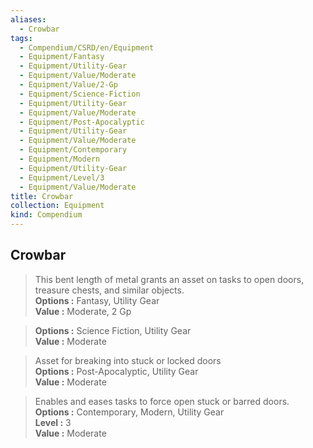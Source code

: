 ```yaml
---
aliases:
  - Crowbar
tags:
  - Compendium/CSRD/en/Equipment
  - Equipment/Fantasy
  - Equipment/Utility-Gear
  - Equipment/Value/Moderate
  - Equipment/Value/2-Gp
  - Equipment/Science-Fiction
  - Equipment/Utility-Gear
  - Equipment/Value/Moderate
  - Equipment/Post-Apocalyptic
  - Equipment/Utility-Gear
  - Equipment/Value/Moderate
  - Equipment/Contemporary
  - Equipment/Modern
  - Equipment/Utility-Gear
  - Equipment/Level/3
  - Equipment/Value/Moderate
title: Crowbar
collection: Equipment
kind: Compendium
---
```

## Crowbar  
  
>This bent length of metal grants an asset on tasks to open doors, treasure chests, and similar objects.  
> **Options :** Fantasy, Utility Gear  
> **Value :** Moderate, 2 Gp  
  
>  
> **Options :** Science Fiction, Utility Gear  
> **Value :** Moderate  
  
>Asset for breaking into stuck or locked doors  
> **Options :** Post-Apocalyptic, Utility Gear  
> **Value :** Moderate  
  
>Enables and eases tasks to force open stuck or barred doors.  
> **Options :** Contemporary, Modern, Utility Gear  
> **Level :** 3  
> **Value :** Moderate
